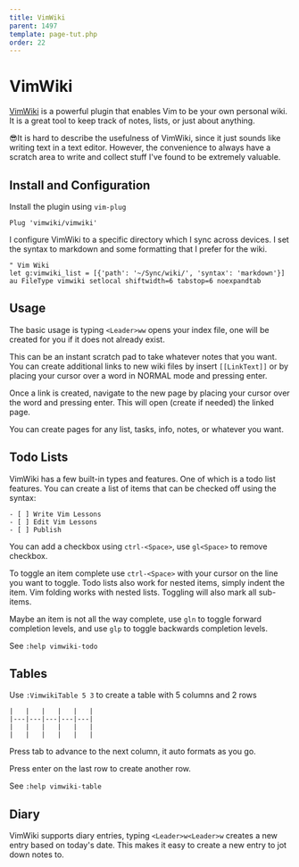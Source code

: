 ```yaml
---
title: VimWiki
parent: 1497
template: page-tut.php
order: 22
---
```


# VimWiki

[VimWiki](https://github.com/vimwiki/vimwiki) is a powerful plugin that enables Vim to be your own personal wiki. It is a great tool to keep track of notes, lists, or just about anything.

<span class="tip"> 😎</span>It is hard to describe the usefulness of VimWiki, since it just sounds like writing text in a text editor. However, the convenience to always have a scratch area to write and collect stuff I've found to be extremely valuable.

## Install and Configuration

Install the plugin using `vim-plug`

```vim
Plug 'vimwiki/vimwiki'
```

I configure VimWiki to a specific directory which I sync across devices. I set the syntax to markdown and some formatting that I prefer for the wiki.

```vim
" Vim Wiki
let g:vimwiki_list = [{'path': '~/Sync/wiki/', 'syntax': 'markdown'}]
au FileType vimwiki setlocal shiftwidth=6 tabstop=6 noexpandtab
```

## Usage

The basic usage is typing `<Leader>ww` opens your index file, one will be created for you if it does not already exist.

This can be an instant scratch pad to take whatever notes that you want. You can create additional links to new wiki files by insert `[[LinkText]]` or by placing your cursor over a word in NORMAL mode and pressing enter.

Once a link is created, navigate to the new page by placing your cursor over the word and pressing enter. This will open (create if needed) the linked page.

You can create pages for any list, tasks, info, notes, or whatever you want.

## Todo Lists

VimWiki has a few built-in types and features. One of which is a todo list features. You can create a list of items that can be checked off using the syntax:

```
- [ ] Write Vim Lessons
- [ ] Edit Vim Lessons
- [ ] Publish
```

You can add a checkbox using `ctrl-<Space>`, use `gl<Space>` to remove checkbox.

To toggle an item complete use `ctrl-<Space>` with your cursor on the line you want to toggle. Todo lists also work for nested items, simply indent the item. Vim folding works with nested lists. Toggling will also mark all sub-items.

Maybe an item is not all the way complete, use `gln` to toggle forward completion levels, and use `glp` to toggle backwards completion levels.

See `:help vimwiki-todo`

## Tables

Use `:VimwikiTable 5 3` to create a table with 5 columns and 2 rows

```
|   |   |   |   |   |
|---|---|---|---|---|
|   |   |   |   |   |
|   |   |   |   |   |
```

Press tab to advance to the next column, it auto formats as you go.

Press enter on the last row to create another row.

See `:help vimwiki-table`

## Diary

VimWiki supports diary entries, typing `<Leader>w<Leader>w` creates a new entry based on today's date. This makes it easy to create a new entry to jot down notes to.


